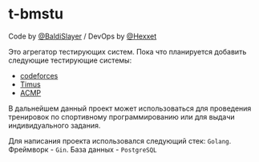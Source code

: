 # t-bmstu

Code by [@BaldiSlayer](https://github.com/BaldiSlayer) / DevOps by [@Hexxet](https://github.com/Hexxet)

Это агрегатор тестирующих систем.
Пока что планируется добавить следующие тестирующие системы:
* [codeforces](https://codeforces.com/)
* [Timus](https://acm.timus.ru)
* [ACMP](https://acmp.ru/)

В дальнейшем данный проект может использоваться для проведения тренировок по спортивному программированию или для выдачи индивидуального задания.

Для написания проекта использовался следующий стек: `Golang`. Фреймворк - `Gin`. База данных - `PostgreSQL`
